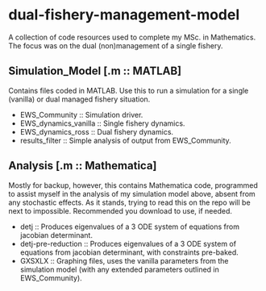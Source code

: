 # dual-fishery-management-model
A collection of code resources used to complete my MSc. in Mathematics. The focus was on the dual (non)management of a single fishery.

## Simulation_Model [.m :: MATLAB]

Contains files coded in MATLAB. Use this to run a simulation for a single (vanilla) or dual managed fishery situation.

* EWS_Community          :: Simulation driver.
* EWS_dynamics_vanilla   :: Single fishery dynamics.
* EWS_dynamics_ross      :: Dual fishery dynamics.
* results_filter         :: Simple analysis of output from EWS_Community.

## Analysis [.m :: Mathematica]

Mostly for backup, however, this contains Mathematica code, programmed to assist myself in the analysis of my simulation model above, absent from any stochastic effects. As it stands, trying to read this on the repo will be next to impossible. Recommended you download to use, if needed.

* detj               :: Produces eigenvalues of a 3 ODE system of equations from jacobian determinant.
* detj-pre-reduction :: Produces eigenvalues of a 3 ODE system of equations from jacobian determinant, with constraints pre-baked.
* GXSXLX             :: Graphing files, uses the vanilla parameters from the simulation model (with any extended parameters outlined in EWS_Community).